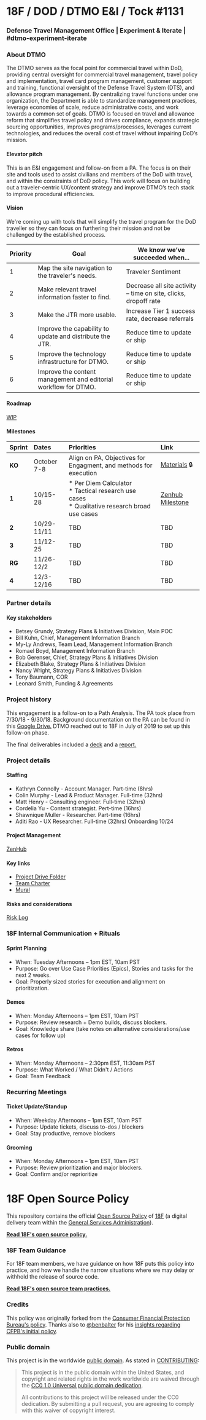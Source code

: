 # 18F / DOD / DTMO E&I / Tock #1131

### Defense Travel Management Office | Experiment & Iterate | #dtmo-experiment-iterate

### About DTMO
The DTMO serves as the focal point for commercial travel within DoD, providing central oversight for commercial travel management, travel policy and implementation, travel card program management, customer support and training, functional oversight of the Defense Travel System (DTS), and allowance program management. By centralizing travel functions under one organization, the Department is able to standardize management practices, leverage economies of scale, reduce administrative costs, and work towards a common set of goals. DTMO is focused on travel and allowance reform that simplifies travel policy and drives compliance, expands strategic sourcing opportunities, improves programs/processes, leverages current technologies, and reduces the overall cost of travel without impairing DoD’s mission.

#### Elevator pitch
This is an E&I engagement and follow-on from a PA. The focus is on their site and tools used to assist civilians and members of the DoD with travel, and within the constraints of DoD policy. This work will focus on building out a traveler-centric UX/content strategy and improve DTMO’s tech stack to improve procedural efficiencies. 

#### Vision
We're coming up with tools that will simplify the travel program for the DoD traveller so they can focus on furthering their mission and not be challenged by the established process.	

| Priority | Goal | We know we’ve succeeded when... |
|---------|------|----------------------------------|
| 1 | Map the site navigation to the traveler's needs. | Traveler Sentiment |
| 2 | Make relevant travel information faster to find. | Decrease all site activity – time on site, clicks, dropoff rate |
| 3 | Make the JTR more usable. | Increase Tier 1 success rate, decrease referrals | 
| 4 | Improve the capability to update and distribute the JTR. | Reduce time to update or ship |
| 5 | Improve the technology infrastructure for DTMO. | Reduce time to update or ship |
| 6 | Improve the content management and editorial workflow for DTMO. | Reduce time to update or ship|

#### Roadmap
[WIP](https://app.mural.co/t/gsa6/m/gsa6/1571689863769/be4a1e5ed409e3376eb8f2feb432f632c5a746a8)

#### Milestones
| Sprint | Dates | Priorities | Link |
|:---|:---|:---|:---|
| **KO** | October 7-8 | Align on PA, Objectives for Engagment, and methods for execution | [Materials](https://drive.google.com/open?id=11H5eZ3PA62sPDAWnPiCWJjNyysGEgAan) :lock: |
| **1** | 10/15-28 | * Per Diem Calculator <br /> * Tactical research use cases <br /> * Qualitative research broad use cases| [Zenhub Milestone](https://app.zenhub.com/workspaces/dtmo-ei-5d84e9011201de0001b6aaa1/board?milestones=DTMO%20E%26I%20%E2%80%93%20Sprint%201%232019-10-25&filterLogic=any&repos=209816055) |
| **2** | 10/29-11/11 | TBD | TBD |
| **3** | 11/12-25 | TBD | TBD | 
| **RG** | 11/26-12/2 | TBD | TBD |
| **4** | 12/3-12/16 | TBD | TBD |


### Partner details
#### Key stakeholders
* Betsey Grundy, Strategy Plans & Initiatives Division, Main POC
* Bill Kuhn, Chief, Management Information Branch
* My-Ly Andrews, Team Lead, Management Information Branch
* Romael Boyd, Management Information Branch
* Bob Gerenser, Chief, Strategy Plans & Initiatives Division
* Elizabeth Blake, Strategy Plans & Initiatives Division
* Nancy Wright, Strategy Plans & Initiatives Division
* Tony Baumann, COR
* Leonard Smith, Funding & Agreements

### Project history
This engagement is a follow-on to a Path Analysis. The PA took place from 7/30/18 - 9/30/18. Background documentation on the PA can be found in this [Google Drive.](https://drive.google.com/drive/u/0/folders/1-BeA3L0JpS45uOVeA673UddOBlXGMznh) DTMO reached out to 18F in July of 2019 to set up this follow-on phase. 

The final deliverables included a [deck](https://docs.google.com/presentation/d/15D0YvSNsHixHzztX6L3eQbavI2-07YzNJ6zL2f8K8EA/edit#slide=id.p1) and a [report.](https://docs.google.com/document/d/1AmdPUki2t33t5PZjLZQ4do-YOUloEISAFjQfqOY2tGg/edit)

### Project details
#### Staffing
* Kathryn Connolly - Account Manager. Part-time (8hrs)
* Colin Murphy - Lead & Product Manager. Full-time (32hrs)
* Matt Henry - Consulting engineer. Full-time (32hrs)
* Cordelia Yu - Content strategist. Pert-time (16hrs)
* Shawnique Muller - Researcher. Part-time (16hrs)
* Aditi Rao - UX Researcher. Full-time (32hrs) Onboarding 10/24

#### Project Management
[ZenHub](https://app.zenhub.com/workspaces/dtmo-ei-5d84e9011201de0001b6aaa1/board?repos=209816055)

#### Key links
* [Project Drive Folder](https://drive.google.com/drive/u/0/folders/1cgvH9QaTnxgET2WJt7KczDUwACjxTfnS)
* [Team Charter](https://docs.google.com/document/d/1Jsy6qIJu34YZoV_zMg9UBtUdkAZBf_s_T-QKGw3Zngw/edit#heading=h.jl3j4vv7aq89)
* [Mural](https://app.mural.co/t/gsa6/r/1533226763581)

#### Risks and considerations
[Risk Log](https://docs.google.com/spreadsheets/d/13W3B2OzHPEv1cozy5KAkNxnn2mXoyWvsl8tY67JJxEo/edit#gid=0)

### 18F Internal Communication + Rituals

#### Sprint Planning
* When: Tuesday Afternoons – 1pm EST, 10am PST
* Purpose: Go over Use Case Priorities (Epics), Stories and tasks for the next 2 weeks.
* Goal: Properly sized stories for execution and alignment on prioritization.

#### Demos
* When: Monday Afternoons – 1pm EST, 10am PST
* Purpose: Review research + Demo builds, discuss blockers.
* Goal: Knowledge share (take notes on alternative considerations/use cases for follow up)

#### Retros
* When: Monday Afternoons – 2:30pm EST, 11:30am PST
* Purpose: What Worked / What Didn't / Actions
* Goal: Team Feedback

### Recurring Meetings

#### Ticket Update/Standup
* When: Weekday Afternoons – 1pm EST, 10am PST
* Purpose: Update tickets, discuss to-dos / blockers
* Goal: Stay productive, remove blockers

#### Grooming
* When: Monday Afternoons – 1pm EST, 10am PST
* Purpose: Review prioritization and major blockers.
* Goal: Confirm and/or reprioritize



# 18F Open Source Policy

This repository contains the official [Open Source Policy](policy.md) of [18F](https://18f.gsa.gov/) (a digital delivery team within the [General Services Administration](http://gsa.gov)).

**[Read 18F's open source policy.](policy.md)**

### 18F Team Guidance

For 18F team members, we have guidance on how 18F puts this policy into practice, and how we handle the narrow situations where we may delay or withhold the release of source code.

**[Read 18F's open source team practices.](practice.md)**

### Credits

This policy was originally forked from the [Consumer Financial Protection Bureau's policy](https://github.com/cfpb/source-code-policy). Thanks also to [@benbalter](https://github.com/benbalter) for his [insights regarding CFPB's initial policy](http://ben.balter.com/2012/04/10/whats-missing-from-cfpbs-awesome-new-source-code-policy/).


### Public domain

This project is in the worldwide [public domain](LICENSE.md). As stated in [CONTRIBUTING](CONTRIBUTING.md):

> This project is in the public domain within the United States, and copyright and related rights in the work worldwide are waived through the [CC0 1.0 Universal public domain dedication](https://creativecommons.org/publicdomain/zero/1.0/).
>
> All contributions to this project will be released under the CC0 dedication. By submitting a pull request, you are agreeing to comply with this waiver of copyright interest.
